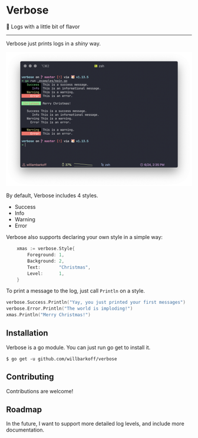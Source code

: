 # Verbose
💬 Logs with a little bit of flavor

---

Verbose just prints logs in a _shiny_ way.

![screenshot](./screenshot.png)

By default, Verbose includes 4 styles.
- Success
- Info
- Warning
- Error

Verbose also supports declaring your own style in a simple way:
```go
	xmas := verbose.Style{
		Foreground: 1,
		Background: 2,
		Text:       "Christmas",
		Level:      1,
	}
```

To print a message to the log, just call `Println` on a style.

```go
verbose.Success.Println("Yay, you just printed your first messages")
verbose.Error.Println("The world is imploding!")
xmas.Println("Merry Christmas!")
```

## Installation

Verbose is a go module. You can just run go get to install it.

```
$ go get -u github.com/willbarkoff/verbose
```

## Contributing
Contributions are welcome!

## Roadmap
In the future, I want to support more detailed log levels, and include more documentation.